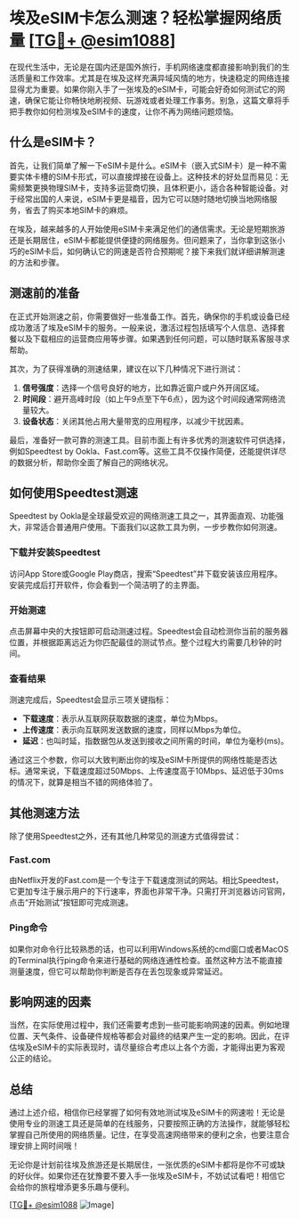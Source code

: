 # 埃及eSIM卡怎么测速？轻松掌握网络质量 [[TG💪+ @esim1088](https://t.me/s/esim1088)]

在现代生活中，无论是在国内还是国外旅行，手机网络速度都直接影响到我们的生活质量和工作效率。尤其是在埃及这样充满异域风情的地方，快速稳定的网络连接显得尤为重要。如果你刚入手了一张埃及的eSIM卡，可能会好奇如何测试它的网速，确保它能让你畅快地刷视频、玩游戏或者处理工作事务。别急，这篇文章将手把手教你如何检测埃及eSIM卡的速度，让你不再为网络问题烦恼。

## 什么是eSIM卡？

首先，让我们简单了解一下eSIM卡是什么。eSIM卡（嵌入式SIM卡）是一种不需要实体卡槽的SIM卡形式，可以直接焊接在设备上。这种技术的好处显而易见：无需频繁更换物理SIM卡，支持多运营商切换，且体积更小，适合各种智能设备。对于经常出国的人来说，eSIM卡更是福音，因为它可以随时随地切换当地网络服务，省去了购买本地SIM卡的麻烦。

在埃及，越来越多的人开始使用eSIM卡来满足他们的通信需求。无论是短期旅游还是长期居住，eSIM卡都能提供便捷的网络服务。但问题来了，当你拿到这张小巧的eSIM卡后，如何确认它的网速是否符合预期呢？接下来我们就详细讲解测速的方法和步骤。

## 测速前的准备

在正式开始测速之前，你需要做好一些准备工作。首先，确保你的手机或设备已经成功激活了埃及eSIM卡的服务。一般来说，激活过程包括填写个人信息、选择套餐以及下载相应的运营商应用等步骤。如果遇到任何问题，可以随时联系客服寻求帮助。

其次，为了获得准确的测速结果，建议在以下几种情况下进行测试：

1. **信号强度**：选择一个信号良好的地方，比如靠近窗户或户外开阔区域。
2. **时间段**：避开高峰时段（如上午9点至下午6点），因为这个时间段通常网络流量较大。
3. **设备状态**：关闭其他占用大量带宽的应用程序，以减少干扰因素。

最后，准备好一款可靠的测速工具。目前市面上有许多优秀的测速软件可供选择，例如Speedtest by Ookla、Fast.com等。这些工具不仅操作简便，还能提供详尽的数据分析，帮助你全面了解自己的网络状况。

## 如何使用Speedtest测速

Speedtest by Ookla是全球最受欢迎的网络测速工具之一，其界面直观、功能强大，非常适合普通用户使用。下面我们以这款工具为例，一步步教你如何测速。

### 下载并安装Speedtest

访问App Store或Google Play商店，搜索“Speedtest”并下载安装该应用程序。安装完成后打开软件，你会看到一个简洁明了的主界面。

### 开始测速

点击屏幕中央的大按钮即可启动测速过程。Speedtest会自动检测你当前的服务器位置，并根据距离远近为你匹配最佳的测试节点。整个过程大约需要几秒钟的时间。

### 查看结果

测速完成后，Speedtest会显示三项关键指标：
- **下载速度**：表示从互联网获取数据的速度，单位为Mbps。
- **上传速度**：表示向互联网发送数据的速度，同样以Mbps为单位。
- **延迟**：也叫时延，指数据包从发送到接收之间所需的时间，单位为毫秒(ms)。

通过这三个参数，你可以大致判断出你的埃及eSIM卡所提供的网络性能是否达标。通常来说，下载速度超过50Mbps、上传速度高于10Mbps、延迟低于30ms的情况下，就算是相当不错的网络体验了。

## 其他测速方法

除了使用Speedtest之外，还有其他几种常见的测速方式值得尝试：

### Fast.com

由Netflix开发的Fast.com是一个专注于下载速度测试的网站。相比Speedtest，它更加专注于展示用户的下行速率，界面也非常干净。只需打开浏览器访问官网，点击“开始测试”按钮即可完成测速。

### Ping命令

如果你对命令行比较熟悉的话，也可以利用Windows系统的cmd窗口或者MacOS的Terminal执行ping命令来进行基础的网络连通性检查。虽然这种方法不能直接测量速度，但它可以帮助你判断是否存在丢包现象或异常延迟。

## 影响网速的因素

当然，在实际使用过程中，我们还需要考虑到一些可能影响网速的因素。例如地理位置、天气条件、设备硬件规格等都会对最终的结果产生一定的影响。因此，在评估埃及eSIM卡的实际表现时，请尽量综合考虑以上各个方面，才能得出更为客观公正的结论。

## 总结

通过上述介绍，相信你已经掌握了如何有效地测试埃及eSIM卡的网速啦！无论是使用专业的测速工具还是简单的在线服务，只要按照正确的方法操作，就能够轻松掌握自己所使用的网络质量。记住，在享受高速网络带来的便利之余，也要注意合理安排上网时间哦！

无论你是计划前往埃及旅游还是长期居住，一张优质的eSIM卡都将是你不可或缺的好伙伴。如果你还在犹豫要不要入手一张埃及eSIM卡，不妨试试看吧！相信它会给你的旅程增添更多乐趣与便利。

[[TG💪+ @esim1088](https://t.me/s/esim1088) ![Image](https://i.postimg.cc/4NQfJmqS/Snipaste-2025-05-13-00-14-12.png)]